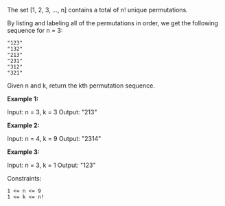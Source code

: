 The set [1, 2, 3, ..., n] contains a total of n! unique permutations.

By listing and labeling all of the permutations in order, we get the following sequence for n = 3:

    "123"
    "132"
    "213"
    "231"
    "312"
    "321"

Given n and k, return the kth permutation sequence. 

**Example 1:**

Input: n = 3, k = 3
Output: "213"

**Example 2:**

Input: n = 4, k = 9
Output: "2314"

**Example 3:**

Input: n = 3, k = 1
Output: "123" 

Constraints:

    1 <= n <= 9
    1 <= k <= n!

